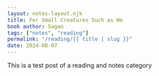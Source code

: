 ```yaml
---
layout: notes-layout.njk
title: For Small Creatures Such as We
book author: Sagan
tags: ["notes", "reading"]
permalink: "/reading/{{ title | slug }}"
date: 2024-08-07
---
```


This is a test post of a reading and notes category 
